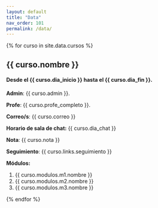 ```yaml
---
layout: default
title: "Data"
nav_order: 101
permalink: /data/
---
```


{% for curso in site.data.cursos %}
## {{ curso.nombre }}
#### Desde el {{ curso.dia_inicio }} hasta el {{ curso.dia_fin }}.

**Admin**: {{ curso.admin }}.

**Profe**: {{ curso.profe_completo }}.

**Correo/s**: {{ curso.correo }}

**Horario de sala de chat:** {{ curso.dia_chat }}

**Nota**: {{ curso.nota }}

**Seguimiento**: {{ curso.links.seguimiento }}

**Módulos:**
1. {{ curso.modulos.m1.nombre }}
1. {{ curso.modulos.m2.nombre }}
1. {{ curso.modulos.m3.nombre }}

{% endfor %}

